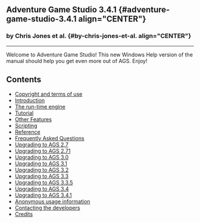 []()

Adventure Game Studio 3.4.1 {#adventure-game-studio-3.4.1 align="CENTER"}
---------------------------

### by Chris Jones et al. {#by-chris-jones-et-al. align="CENTER"}

------------------------------------------------------------------------

Welcome to Adventure Game Studio! This new Windows Help version of the
manual should help you get even more out of AGS. Enjoy!

Contents
--------

-   [Copyright and terms of use](ags1.md#topic0)
-   [Introduction](ags2.md#topic1)
-   [The run-time engine](ags4.md#topic3)
-   [Tutorial](ags8.md#topic5)
-   [Other Features](ags12.md#topic20)
-   [Scripting](ags28.md#topic41)
-   [Reference](ags81.md#topic76)
-   [Frequently Asked Questions](ags86.md#topic85)
-   [Upgrading to AGS 2.7](ags87.md#UpgradingTo27)
-   [Upgrading to AGS 2.71](ags88.md#UpgradingTo271)
-   [Upgrading to AGS 3.0](ags89.md#UpgradeTo30)
-   [Upgrading to AGS 3.1](ags90.md#UpgradeTo31)
-   [Upgrading to AGS 3.2](ags91.md#UpgradeTo32)
-   [Upgrading to AGS 3.3](ags92.md#UpgradeTo33)
-   [Upgrading to AGS 3.3.5](ags93.md#UpgradeTo335)
-   [Upgrading to AGS 3.4](ags94.md#UpgradeTo34)
-   [Upgrading to AGS 3.4.1](ags95.md#UpgradeTo341)
-   [Anonymous usage information](ags96.md#AnonymousUsageInfo)
-   [Contacting the developers](ags97.md#topic86)
-   [Credits](ags98.md#Credits)

